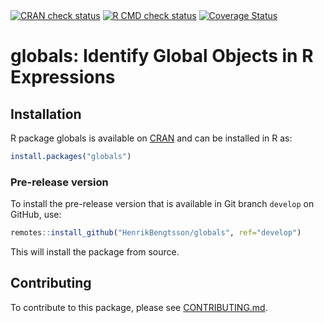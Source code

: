 

<div id="badges"><!-- pkgdown markup -->
<a href="https://CRAN.R-project.org/web/checks/check_results_globals.html"><img border="0" src="https://www.r-pkg.org/badges/version/globals" alt="CRAN check status"/></a> <a href="https://github.com/HenrikBengtsson/globals/actions?query=workflow%3AR-CMD-check"><img border="0" src="https://github.com/HenrikBengtsson/globals/actions/workflows/R-CMD-check.yaml/badge.svg?branch=develop" alt="R CMD check status"/></a>     <a href="https://app.codecov.io/gh/HenrikBengtsson/globals"><img border="0" src="https://codecov.io/gh/HenrikBengtsson/globals/branch/develop/graph/badge.svg" alt="Coverage Status"/></a> 
</div>

# globals: Identify Global Objects in R Expressions 


## Installation
R package globals is available on [CRAN](https://cran.r-project.org/package=globals) and can be installed in R as:
```r
install.packages("globals")
```


### Pre-release version

To install the pre-release version that is available in Git branch `develop` on GitHub, use:
```r
remotes::install_github("HenrikBengtsson/globals", ref="develop")
```
This will install the package from source.  

<!-- pkgdown-drop-below -->


## Contributing

To contribute to this package, please see [CONTRIBUTING.md](CONTRIBUTING.md).

